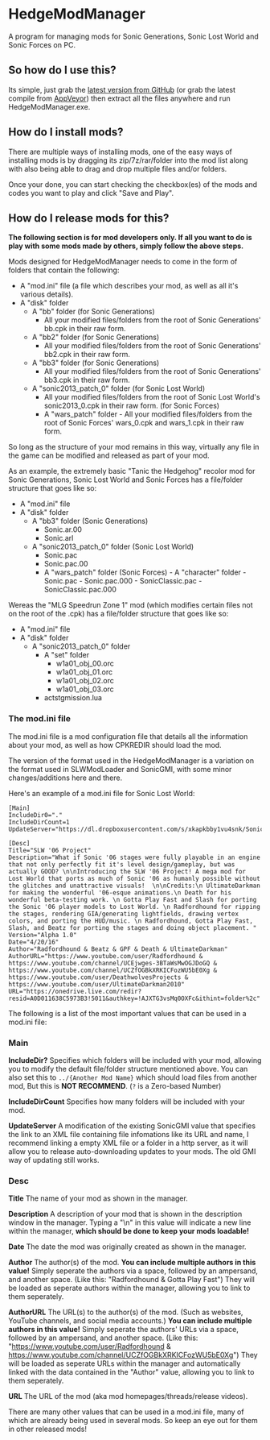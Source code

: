 # HedgeModManager
A program for managing mods for Sonic Generations, Sonic Lost World and Sonic Forces on PC.

## So how do I use this?
Its simple, just grab the [latest version from GitHub](https://github.com/thesupersonic16/HedgeModManager/releases/latest) (or grab the latest compile from [AppVeyor](https://ci.appveyor.com/project/thesupersonic16/slw-mod-loader)) then extract all the files anywhere and run HedgeModManager.exe.

## How do I install mods?
There are multiple ways of installing mods, one of the easy ways of installing mods is by dragging its zip/7z/rar/folder into the mod list along with also being able to drag and drop multiple files and/or folders.

Once your done, you can start checking the checkbox(es) of the mods and codes you want to play and click "Save and Play".

## How do I release mods for this?
**The following section is for mod developers only. If all you want to do is play with some mods made by others, simply follow the above steps.**

Mods designed for HedgeModManager needs to come in the form of folders that contain the following:

- A "mod.ini" file (a file which describes your mod, as well as all it's various details).
- A "disk" folder
  - A "bb" folder (for Sonic Generations)
    - All your modified files/folders from the root of Sonic Generations' bb.cpk in their raw form.
  - A "bb2" folder (for Sonic Generations)
    - All your modified files/folders from the root of Sonic Generations' bb2.cpk in their raw form.
  - A "bb3" folder (for Sonic Generations)
    - All your modified files/folders from the root of Sonic Generations' bb3.cpk in their raw form.
  - A "sonic2013_patch_0" folder (for Sonic Lost World)
    - All your modified files/folders from the root of Sonic Lost World's sonic2013_0.cpk in their raw form. (for Sonic Forces)
	- A "wars_patch" folder
				- All your modified files/folders from the root of Sonic Forces' wars_0.cpk and wars_1.cpk in their raw form.

So long as the structure of your mod remains in this way, virtually any file in the game can be modified and released as part of your mod.

As an example, the extremely basic "Tanic the Hedgehog" recolor mod for Sonic Generations, Sonic Lost World and Sonic Forces has a file/folder structure that goes like so:
- A "mod.ini" file
- A "disk" folder
  - A "bb3" folder (Sonic Generations)
    - Sonic.ar.00
    - Sonic.arl
  - A "sonic2013_patch_0" folder (Sonic Lost World)
    - Sonic.pac
    - Sonic.pac.00
	- A "wars_patch" folder (Sonic Forces)
				- A "character" folder
					- Sonic.pac
					- Sonic.pac.000
					- SonicClassic.pac
					- SonicClassic.pac.000

Wereas the "MLG Speedrun Zone 1" mod (which modifies certain files not on the root of the .cpk) has a file/folder structure that goes like so:

- A "mod.ini" file
- A "disk" folder
  - A "sonic2013_patch_0" folder
    - A "set" folder
      - w1a01_obj_00.orc
      - w1a01_obj_01.orc
      - w1a01_obj_02.orc
      - w1a01_obj_03.orc
    - actstgmission.lua

### The mod.ini file
The mod.ini file is a mod configuration file that details all the information about your mod, as well as how CPKREDIR should load the mod.

The version of the format used in the HedgeModManager is a variation on the format used in SLWModLoader and SonicGMI, with some minor changes/additions here and there.

Here's an example of a mod.ini file for Sonic Lost World:
```
[Main]
IncludeDir0="."
IncludeDirCount=1
UpdateServer="https://dl.dropboxusercontent.com/s/xkapkbby1vu4snk/Sonic06UpdateFile.txt"

[Desc]
Title="SLW '06 Project"
Description="What if Sonic '06 stages were fully playable in an engine that not only perfectly fit it's level design/gameplay, but was actually GOOD? \n\nIntroducing the SLW '06 Project! A mega mod for Lost World that ports as much of Sonic '06 as humanly possible without the glitches and unattractive visuals!  \n\nCredits:\n UltimateDarkman for making the wonderful '06-esque animations.\n Death for his wonderful beta-testing work. \n Gotta Play Fast and Slash for porting the Sonic '06 player models to Lost World. \n Radfordhound for ripping the stages, rendering GIA/generating lightfields, drawing vertex colors, and porting the HUD/music. \n Radfordhound, Gotta Play Fast, Slash, and Beatz for porting the stages and doing object placement. "
Version="Alpha 1.0"
Date="4/20/16"
Author="Radfordhound & Beatz & GPF & Death & UltimateDarkman"
AuthorURL="https://www.youtube.com/user/Radfordhound & https://www.youtube.com/channel/UCEjwges-3BTaWsMwOGJDoGQ & https://www.youtube.com/channel/UCZfOGBkXRKICFozWU5bE0Xg & https://www.youtube.com/user/DeathwolvesProjects & https://www.youtube.com/user/UltimateDarkman2010"
URL="https://onedrive.live.com/redir?resid=A0D011638C5973B3!5011&authkey=!AJXTG3vsMq0OXFc&ithint=folder%2c"
```

The following is a list of the most important values that can be used in a mod.ini file:

### Main

**IncludeDir?** Specifies which folders will be included with your mod, allowing you to modify the default file/folder structure mentioned above. You can also set this to `../{Another Mod Name}` which should load files from another mod, But this is **NOT RECOMMEND**. (`?` is a Zero-based Number)

**IncludeDirCount** Specifies how many folders will be included with your mod.

**UpdateServer** A modification of the existing SonicGMI value that specifies the link to an XML file containing file infomations like its URL and name, I recommend linking a empty XML file or a folder in a http server, as it will allow you to release auto-downloading updates to your mods. The old GMI way of updating still works.

### Desc

**Title** The name of your mod as shown in the manager.

**Description** A description of your mod that is shown in the description window in the manager.
Typing a "\n" in this value will indicate a new line within the manager, **which should be done to keep your mods loadable!**

**Date** The date the mod was originally created as shown in the manager.

**Author** The author(s) of the mod. **You can include multiple authors in this value!** Simply seperate the authors via a space, followed by an ampersand, and another space. (Like this: "Radfordhound & Gotta Play Fast") They will be loaded as seperate authors within the manager, allowing you to link to them seperately.

**AuthorURL** The URL(s) to the author(s) of the mod. (Such as websites, YouTube channels, and social media accounts.) **You can include multiple authors in this value!** Simply seperate the authors' URLs via a space, followed by an ampersand, and another space. (Like this: "https://www.youtube.com/user/Radfordhound & https://www.youtube.com/channel/UCZfOGBkXRKICFozWU5bE0Xg") They will be loaded as seperate URLs within the manager and automatically linked with the data contained in the "Author" value, allowing you to link to them seperately.

**URL** The URL of the mod (aka mod homepages/threads/release videos).

There are many other values that can be used in a mod.ini file, many of which are already being used in several mods. So keep an eye out for them in other released mods!
